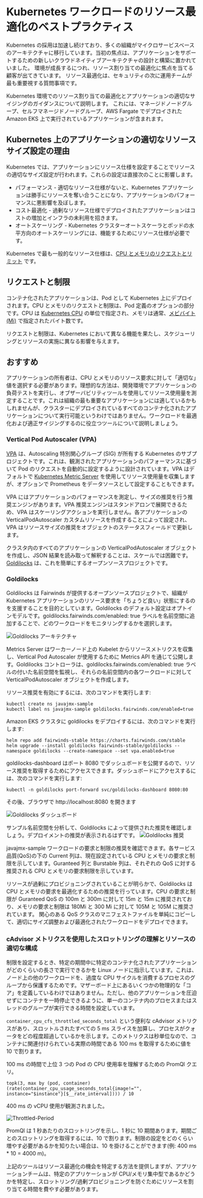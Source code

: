 # Kubernetes ワークロードのリソース最適化のベストプラクティス

Kubernetes の採用は加速し続けており、多くの組織がマイクロサービスベースのアーキテクチャに移行しています。当初の焦点は、アプリケーションをサポートするための新しいクラウドネイティブアーキテクチャの設計と構築に置かれていました。 環境が成長するにつれ、リソース割り当ての最適化に焦点を当てる顧客が出てきています。 リソース最適化は、セキュリティの次に運用チームが最も重要視する質問事項です。

Kubernetes 環境でのリソース割り当ての最適化とアプリケーションの適切なサイジングのガイダンスについて説明します。 これには、マネージドノードグループ、セルフマネージドノードグループ、AWS Fargate でデプロイされた Amazon EKS 上で実行されているアプリケーションが含まれます。

## Kubernetes 上のアプリケーションの適切なリソースサイズ設定の理由

Kubernetes では、アプリケーションにリソース仕様を設定することでリソースの適切なサイズ設定が行われます。これらの設定は直接次のことに影響します。

* パフォーマンス - 適切なリソース仕様がないと、Kubernetes アプリケーションは勝手にリソースを奪い合うことになり、アプリケーションのパフォーマンスに悪影響を及ぼします。
* コスト最適化 - 過剰なリソース仕様でデプロイされたアプリケーションはコストの増加とインフラの未利用を招きます。  
* オートスケーリング - Kubernetes クラスターオートスケーラとポッドの水平方向のオートスケーリングには、機能するためにリソース仕様が必要です。

Kubernetes で最も一般的なリソース仕様は、[CPU とメモリのリクエストとリミット](https://kubernetes.io/docs/concepts/configuration/manage-resources-containers/#requests-and-limits) です。

## リクエストと制限

コンテナ化されたアプリケーションは、Pod として Kubernetes 上にデプロイされます。CPU とメモリのリクエストと制限は、Pod 定義のオプションの部分です。CPU は [Kubernetes CPU](https://kubernetes.io/docs/concepts/configuration/manage-resources-containers/#meaning-of-cpu) の単位で指定され、メモリは通常、[メビバイト (Mi)](https://simple.wikipedia.org/wiki/Mebibyte) で指定されたバイト数です。

リクエストと制限は、Kubernetes において異なる機能を果たし、スケジューリングとリソースの実施に異なる影響を与えます。

## おすすめ
アプリケーションの所有者は、CPU とメモリのリソース要求に対して「適切な」値を選択する必要があります。理想的な方法は、開発環境でアプリケーションの負荷テストを実行し、オブザーバビリティツールを使用してリソース使用量を測定することです。これは組織の最も重要なアプリケーションには適しているかもしれませんが、クラスターにデプロイされているすべてのコンテナ化されたアプリケーションについて実行可能というわけではありません。ワークロードを最適化および適正サイジングするのに役立つツールについて説明しましょう。

### Vertical Pod Autoscaler (VPA)

[VPA](https://github.com/kubernetes/autoscaler/tree/master/vertical-pod-autoscaler) は、Autoscaling 特別関心グループ (SIG) が所有する Kubernetes のサブプロジェクトです。これは、観測されたアプリケーションのパフォーマンスに基づいて Pod のリクエストを自動的に設定するように設計されています。VPA はデフォルトで [Kubernetes Metric Server](https://github.com/kubernetes-sigs/metrics-server) を使用してリソース使用量を収集しますが、オプションで Prometheus をデータソースとして設定することもできます。

VPA にはアプリケーションのパフォーマンスを測定し、サイズの推奨を行う推奨エンジンがあります。VPA 推奨エンジンはスタンドアロンで展開できるため、VPA はスケーリングアクションを実行しません。各アプリケーションの VerticalPodAutoscaler カスタムリソースを作成することによって設定され、VPA はリソースサイズの推奨をオブジェクトのステータスフィールドで更新します。

クラスタ内のすべてのアプリケーションの VerticalPodAutoscaler オブジェクトを作成し、JSON 結果を読み取って解釈することは、スケールでは困難です。 [Goldilocks](https://github.com/FairwindsOps/goldilocks) は、これを簡単にするオープンソースプロジェクトです。

### Goldilocks
Goldilocks は Fairwinds が提供するオープンソースプロジェクトで、組織が Kubernetes アプリケーションのリソース要求を「ちょうど良い」状態にするのを支援することを目的としています。Goldilocks のデフォルト設定はオプトインモデルです。goldilocks.fairwinds.com/enabled: true ラベルを名前空間に追加することで、どのワークロードをモニタリングするかを選択します。


![Goldilocks アーキテクチャ](../../../../images/goldilocks-architecture.png)

Metrics Server はワーカーノード上の Kubelet からリソースメトリクスを収集し、Vertical Pod Autoscaler が使用するために Metrics API を通じて公開します。Goldilocks コントローラは、goldilocks.fairwinds.com/enabled: true ラベルの付いた名前空間を監視し、それらの名前空間内の各ワークロードに対して VerticalPodAutoscaler オブジェクトを作成します。

リソース推奨を有効にするには、次のコマンドを実行します:

```
kubectl create ns javajmx-sample
kubectl label ns javajmx-sample goldilocks.fairwinds.com/enabled=true
```

Amazon EKS クラスタに goldilocks をデプロイするには、次のコマンドを実行します:

```
helm repo add fairwinds-stable https://charts.fairwinds.com/stable
helm upgrade --install goldilocks fairwinds-stable/goldilocks --namespace goldilocks --create-namespace --set vpa.enabled=true
```

goldilocks-dashboard はポート 8080 でダッシュボードを公開するので、リソース推奨を取得するためにアクセスできます。ダッシュボードにアクセスするには、次のコマンドを実行します:

```
kubectl -n goldilocks port-forward svc/goldilocks-dashboard 8080:80
```
その後、ブラウザで http://localhost:8080 を開きます

![Goldilocks ダッシュボード](../../../../images/goldilocks-dashboard.png)


サンプル名前空間を分析して、Goldilocks によって提供された推奨を確認しましょう。デプロイメントの推奨が表示されるはずです。
![Goldilocks 推奨](../../../../images/goldilocks-recommendation.png)

javajmx-sample ワークロードの要求と制限の推奨を確認できます。各サービス品質(QoS)の下の Current 列は、現在設定されている CPU とメモリの要求と制限を示しています。Guranteed 列と Burstable 列は、それぞれの QoS に対する推奨される CPU とメモリの要求制限を示しています。

リソースが過剰にプロビジョニングされていることが明らかで、Goldilocks は CPU とメモリの要求を最適化するための推奨を行っています。CPU の要求と制限が Guranteed QoS の 100m と 300m に対して 15m と 15m に推奨されており、メモリの要求と制限は 180Mi と 300 Mi に対して 105M と 105M に推奨されています。
関心のある QoS クラスのマニフェストファイルを単純にコピーして、適切にサイズ調整および最適化されたワークロードをデプロイできます。

### cAdvisor メトリクスを使用したスロットリングの理解とリソースの適切な構成
制限を設定するとき、特定の期間中に特定のコンテナ化されたアプリケーションがどのくらいの長さで実行できるかを Linux ノードに指示しています。これは、ノード上の他のワークロードを、過度な CPU サイクルを消費するプロセスのグループから保護するためです。マザーボード上にあるいくつかの物理的な「コア」を定義しているわけではありません。ただし、他のアプリケーションを圧迫せずにコンテナを一時停止できるように、単一のコンテナ内のプロセスまたはスレッドのグループが実行できる時間を設定しています。

`container_cpu_cfs_throttled_seconds_total` という便利な cAdvisor メトリクスがあり、スロットルされたすべての 5 ms スライスを加算し、プロセスがクォータをどの程度超過しているかを示します。このメトリクスは秒単位なので、コンテナに関連付けられている実際の時間である 100 ms を取得するために値を 10 で割ります。

100 ms の時間で上位 3 つの Pod の CPU 使用率を理解するための PromQl クエリ。
```
topk(3, max by (pod, container)(rate(container_cpu_usage_seconds_total{image!="", instance="$instance"}[$__rate_interval]))) / 10
```
400 ms の vCPU 使用が観測されました。

![Throttled-Period](../../../../images/throttled-period.png)

PromQl は 1 秒あたりのスロットリングを示し、1 秒に 10 期間あります。期間ごとのスロットリングを取得するには、10 で割ります。制限の設定をどのくらい増やす必要があるかを知りたい場合は、10 を掛けることができます(例: 400 ms * 10 = 4000 m)。

上記のツールはリソース最適化の機会を特定する方法を提供しますが、アプリケーションチームは、特定のアプリケーションが CPU/メモリ集中型であるかどうかを特定し、スロットリング/過剰プロビジョニングを防ぐためにリソースを割り当てる時間を費やす必要があります。
